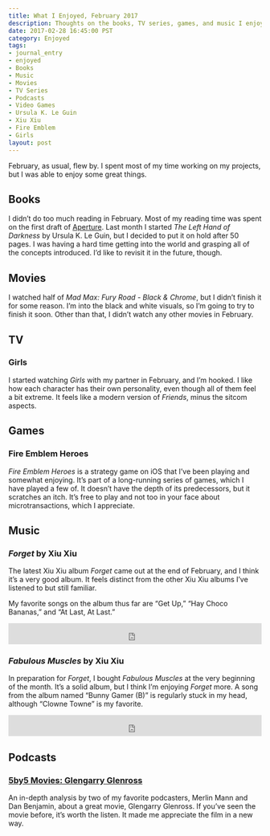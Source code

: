 ```yaml
---
title: What I Enjoyed, February 2017
description: Thoughts on the books, TV series, games, and music I enjoyed in February 2017—Forget by Xiu Xiu, Girls, and more.
date: 2017-02-28 16:45:00 PST
category: Enjoyed
tags:
- journal_entry
- enjoyed
- Books
- Music
- Movies
- TV Series
- Podcasts
- Video Games
- Ursula K. Le Guin
- Xiu Xiu
- Fire Emblem
- Girls
layout: post
---
```


February, as usual, flew by. I spent most of my time working on my projects, but I was able to enjoy some great things.

## Books

I didn’t do too much reading in February. Most of my reading time was spent on the first draft of [Aperture](/aperture). Last month I started _The Left Hand of Darkness_ by Ursula K. Le Guin, but I decided to put it on hold after 50 pages. I was having a hard time getting into the world and grasping all of the concepts introduced. I’d like to revisit it in the future, though.

## Movies

I watched half of _Mad Max: Fury Road - Black & Chrome_, but I didn’t finish it for some reason. I’m into the black and white visuals, so I’m going to try to finish it soon. Other than that, I didn’t watch any other movies in February.

## TV

### Girls

I started watching _Girls_ with my partner in February, and I’m hooked. I like how each character has their own personality, even though all of them feel a bit extreme. It feels like a modern version of _Friends_, minus the sitcom aspects.

## Games

### Fire Emblem Heroes

_Fire Emblem Heroes_ is a strategy game on iOS that I’ve been playing and somewhat enjoying. It’s part of a long-running series of games, which I have played a few of. It doesn’t have the depth of its predecessors, but it scratches an itch. It’s free to play and not too in your face about microtransactions, which I appreciate.

## Music

### _Forget_ by Xiu Xiu

The latest Xiu Xiu album _Forget_ came out at the end of February, and I think it’s a very good album. It feels distinct from the other Xiu Xiu albums I’ve listened to but still familiar.

My favorite songs on the album thus far are “Get Up,” “Hay Choco Bananas,”
and “At Last, At Last.”

<iframe style="border: 0; width: 100%; height: 42px;" src="https://bandcamp.com/EmbeddedPlayer/album=3989667233/size=small/bgcol=ffffff/linkcol=0687f5/track=635045112/transparent=true/" seamless><a href="http://xiuxiu.bandcamp.com/album/forget">FORGET by Xiu Xiu</a></iframe>

### _Fabulous Muscles_ by Xiu Xiu

In preparation for _Forget_, I bought _Fabulous Muscles_ at the very beginning of the month. It’s a solid album, but I think I’m enjoying _Forget_ more. A song from the album named “Bunny Gamer (B)” is regularly stuck in my head, although “Clowne Towne” is my favorite.

<iframe style="border: 0; width: 100%; height: 42px;" src="https://bandcamp.com/EmbeddedPlayer/album=872368713/size=small/bgcol=ffffff/linkcol=0687f5/track=3428123323/transparent=true/" seamless><a href="http://xiuxiu.bandcamp.com/album/fabulous-muscles">Fabulous Muscles by Xiu Xiu</a></iframe>

## Podcasts

### [5by5 Movies: Glengarry Glenross](http://5by5.tv/movies/2)

An in-depth analysis by two of my favorite podcasters, Merlin Mann and Dan Benjamin, about a great movie, Glengarry Glenross. If you’ve seen the movie before, it’s worth the listen. It made me appreciate the film in a new way.


